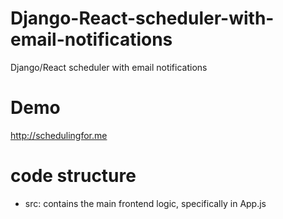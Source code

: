 
# Django-React-scheduler-with-email-notifications
Django/React scheduler with email notifications

# Demo
http://schedulingfor.me

# code structure
- src: contains the main frontend logic, specifically in App.js


